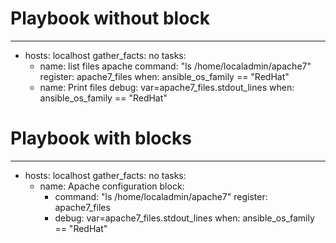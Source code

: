 # Playbook without block

---
 - hosts: localhost
   gather_facts: no
   tasks:
    - name: list files apache
      command: "ls /home/localadmin/apache7"
      register: apache7_files
      when: ansible_os_family == "RedHat"
    - name: Print files
      debug: var=apache7_files.stdout_lines
      when: ansible_os_family == "RedHat"


# Playbook with blocks

 ---
- hosts: localhost
  gather_facts: no
  tasks:
  - name: Apache configuration
   block:
      - command: "ls /home/localadmin/apache7"
        register: apache7_files
      - debug: 
        var=apache7_files.stdout_lines
    when: ansible_os_family == "RedHat"
